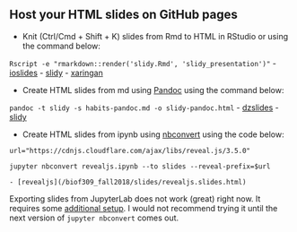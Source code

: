 ## Host your HTML slides on GitHub pages

- Knit (Ctrl/Cmd + Shift + K) slides from Rmd to HTML in RStudio or using the command below:

`Rscript -e "rmarkdown::render('slidy.Rmd', 'slidy_presentation')"`
    - [ioslides](/biof309_fall2018/slides/ioslides.html)
    - [slidy](/biof309_fall2018/slides/slidy.html)
    - [xaringan](/biof309_fall2018/slides/xaringan.html)

- Create HTML slides from md using [Pandoc](http://pandoc.org/MANUAL.html#producing-slide-shows-with-pandoc) using the command below:

`pandoc -t slidy -s habits-pandoc.md -o slidy-pandoc.html`
    - [dzslides](/biof309_fall2018/slides/dzslides-pandoc.html)
    - [slidy](/biof309_fall2018/slides/slidy-pandoc.html)

- Create HTML slides from ipynb using [nbconvert](https://nbconvert.readthedocs.io/en/latest/) using the code below:

`url="https://cdnjs.cloudflare.com/ajax/libs/reveal.js/3.5.0"`

`jupyter nbconvert revealjs.ipynb --to slides --reveal-prefix=$url`

    - [revealjs](/biof309_fall2018/slides/revealjs.slides.html)

Exporting slides from JupyterLab does not work (great) right now.
It requires some [additional setup](https://github.com/jupyterlab/jupyterlab/issues/4067).
I would not recommend trying it until the next version of `jupyter nbconvert` comes out.
